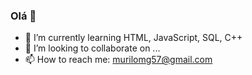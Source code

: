 ### Olá 👋

- 🌱 I’m currently learning HTML, JavaScript, SQL, C++
- 👯 I’m looking to collaborate on ...
- 📫 How to reach me: murilomg57@gmail.com

